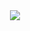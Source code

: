 <div align="center">
  <img src="https://count.getloli.com/@vokerwave?name=vokerwave&theme=rule34&padding=7&offset=0&scale=1.5&pixelated=1&darkmode=0"/>
</div>

